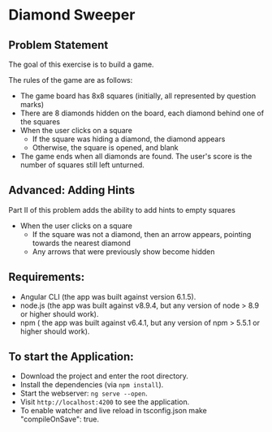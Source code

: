# Diamond Sweeper

## Problem Statement

The goal of this exercise is to build a game.

The rules of the game are as follows:

* The game board has 8x8 squares (initially, all represented by question marks)
* There are 8 diamonds hidden on the board, each diamond behind one of the squares
* When the user clicks on a square
    * If the square was hiding a diamond, the diamond appears
    * Otherwise, the square is opened, and blank
* The game ends when all diamonds are found. The user's score is the number of squares still left unturned.

## Advanced: Adding Hints

Part II of this problem adds the ability to add hints to empty squares

* When the user clicks on a square
    * If the square was not a diamond, then an arrow appears, pointing towards the nearest diamond
    * Any arrows that were previously show become hidden

## Requirements:

* Angular CLI (the app was built against version 6.1.5).
* node.js (the app was built against v8.9.4, but any version of node > 8.9 or higher should work).
* npm ( the app was built against v6.4.1, but any version of npm > 5.5.1 or higher should work).


## To start the Application:
* Download the project and enter the root directory.
* Install the dependencies (via `npm install`).
* Start the webserver: `ng serve --open`.
* Visit `http://localhost:4200` to see the application.
* To enable watcher and live reload in tsconfig.json make "compileOnSave": true.
